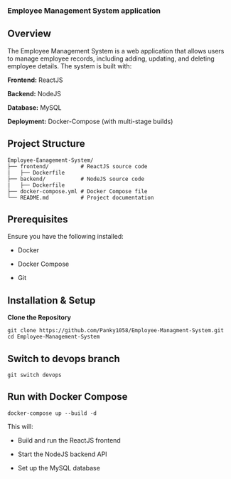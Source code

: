 ### Employee Management System application

## Overview

The Employee Management System is a web application that allows users to manage employee records, including adding, updating, and deleting employee details. The system is built with:

**Frontend:** ReactJS

**Backend:** NodeJS

**Database:** MySQL

**Deployment:** Docker-Compose (with multi-stage builds)

## Project Structure

```
Employee-Eanagement-System/
├── frontend/          # ReactJS source code
|   ├── Dockerfile
├── backend/           # NodeJS source code
|   ├── Dockerfile
├── docker-compose.yml # Docker Compose file
└── README.md          # Project documentation
```

## Prerequisites

Ensure you have the following installed:

- Docker

- Docker Compose

- Git

## Installation & Setup

**Clone the Repository**
```
git clone https://github.com/Panky1058/Employee-Managment-System.git
cd Employee-Management-System
```
## Switch to devops branch
```
git switch devops
```

## Run with Docker Compose

```
docker-compose up --build -d
```

This will:

- Build and run the ReactJS frontend

- Start the NodeJS backend API

- Set up the MySQL database

